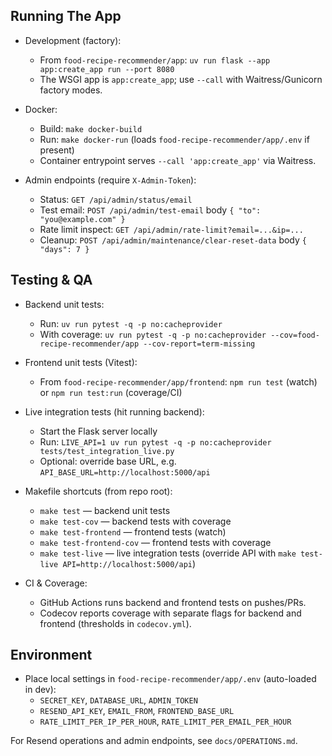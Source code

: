 ## Running The App

- Development (factory):
  - From `food-recipe-recommender/app`: `uv run flask --app app:create_app run --port 8080`
  - The WSGI app is `app:create_app`; use `--call` with Waitress/Gunicorn factory modes.

- Docker:
  - Build: `make docker-build`
  - Run: `make docker-run` (loads `food-recipe-recommender/app/.env` if present)
  - Container entrypoint serves `--call 'app:create_app'` via Waitress.

- Admin endpoints (require `X-Admin-Token`):
  - Status: `GET /api/admin/status/email`
  - Test email: `POST /api/admin/test-email` body `{ "to": "you@example.com" }`
  - Rate limit inspect: `GET /api/admin/rate-limit?email=...&ip=...`
  - Cleanup: `POST /api/admin/maintenance/clear-reset-data` body `{ "days": 7 }`

## Testing & QA

- Backend unit tests:
  - Run: `uv run pytest -q -p no:cacheprovider`
  - With coverage: `uv run pytest -q -p no:cacheprovider --cov=food-recipe-recommender/app --cov-report=term-missing`

- Frontend unit tests (Vitest):
  - From `food-recipe-recommender/app/frontend`: `npm run test` (watch) or `npm run test:run` (coverage/CI)

- Live integration tests (hit running backend):
  - Start the Flask server locally
  - Run: `LIVE_API=1 uv run pytest -q -p no:cacheprovider tests/test_integration_live.py`
  - Optional: override base URL, e.g. `API_BASE_URL=http://localhost:5000/api`

- Makefile shortcuts (from repo root):
  - `make test` — backend unit tests
  - `make test-cov` — backend tests with coverage
  - `make test-frontend` — frontend tests (watch)
  - `make test-frontend-cov` — frontend tests with coverage
  - `make test-live` — live integration tests (override API with `make test-live API=http://localhost:5000/api`)

- CI & Coverage:
  - GitHub Actions runs backend and frontend tests on pushes/PRs.
  - Codecov reports coverage with separate flags for backend and frontend (thresholds in `codecov.yml`).

## Environment

- Place local settings in `food-recipe-recommender/app/.env` (auto-loaded in dev):
  - `SECRET_KEY`, `DATABASE_URL`, `ADMIN_TOKEN`
  - `RESEND_API_KEY`, `EMAIL_FROM`, `FRONTEND_BASE_URL`
  - `RATE_LIMIT_PER_IP_PER_HOUR`, `RATE_LIMIT_PER_EMAIL_PER_HOUR`

For Resend operations and admin endpoints, see `docs/OPERATIONS.md`.
